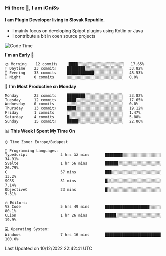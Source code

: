 ### Hi there 👋, I am iGniSs

#### I am Plugin Developer living in Slovak Republic.
- I mainly focus on developing Spigot plugins using Kotlin or Java
- I contribute a bit in open source projects

<!--START_SECTION:waka-->
![Code Time](http://img.shields.io/badge/Code%20Time-979%20hrs%2045%20mins-blue)

**I'm an Early 🐤** 

```text
🌞 Morning    12 commits     ████░░░░░░░░░░░░░░░░░░░░░   17.65% 
🌆 Daytime    23 commits     ████████░░░░░░░░░░░░░░░░░   33.82% 
🌃 Evening    33 commits     ████████████░░░░░░░░░░░░░   48.53% 
🌙 Night      0 commits      ░░░░░░░░░░░░░░░░░░░░░░░░░   0.0%

```
📅 **I'm Most Productive on Monday** 

```text
Monday       23 commits     ████████░░░░░░░░░░░░░░░░░   33.82% 
Tuesday      12 commits     ████░░░░░░░░░░░░░░░░░░░░░   17.65% 
Wednesday    0 commits      ░░░░░░░░░░░░░░░░░░░░░░░░░   0.0% 
Thursday     13 commits     ████░░░░░░░░░░░░░░░░░░░░░   19.12% 
Friday       1 commits      ░░░░░░░░░░░░░░░░░░░░░░░░░   1.47% 
Saturday     4 commits      █░░░░░░░░░░░░░░░░░░░░░░░░   5.88% 
Sunday       15 commits     █████░░░░░░░░░░░░░░░░░░░░   22.06%

```


📊 **This Week I Spent My Time On** 

```text
⌚︎ Time Zone: Europe/Budapest

💬 Programming Languages: 
TypeScript               2 hrs 32 mins       ████████░░░░░░░░░░░░░░░░░   34.91% 
Svelte                   1 hr 56 mins        ██████░░░░░░░░░░░░░░░░░░░   26.79% 
C                        57 mins             ███░░░░░░░░░░░░░░░░░░░░░░   13.2% 
SCSS                     31 mins             █░░░░░░░░░░░░░░░░░░░░░░░░   7.14% 
ObjectiveC               23 mins             █░░░░░░░░░░░░░░░░░░░░░░░░   5.31%

🔥 Editors: 
VS Code                  5 hrs 49 mins       ████████████████████░░░░░   80.1% 
CLion                    1 hr 26 mins        █████░░░░░░░░░░░░░░░░░░░░   19.9%

💻 Operating System: 
Windows                  7 hrs 16 mins       █████████████████████████   100.0%

```


 Last Updated on 10/12/2022 22:42:41 UTC
<!--END_SECTION:waka-->